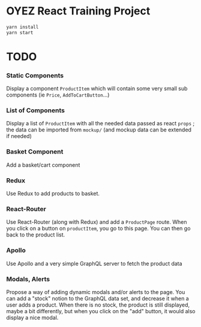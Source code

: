 # OYEZ React Training Project

```js
yarn install
yarn start
```

# TODO

### Static Components ###

Display a component `ProductItem` which will contain some very small sub components (ie `Price`, `AddToCartButton`...)

### List of Components ###

Display a list of `ProductItem` with all the needed data passed as react `props` ; the data can be imported from `mockup/` (and mockup data can be extended if needed)

### Basket Component ###

Add a basket/cart component

### Redux ###

Use Redux to add products to basket.

### React-Router ###

Use React-Router (along with Redux) and add a `ProductPage` route.
When you click on a button on `productItem`, you go to this page. 
You can then go back to the product list.

###  Apollo ###

Use Apollo and a very simple GraphQL server to fetch the product data

### Modals, Alerts ###

Propose a way of adding dynamic modals and/or alerts to the page.
You can add a "stock" notion to the GraphQL data set, and decrease it when a user adds a product.
When there is no stock, the product is still displayed, maybe a bit differently, but when you click on the "add" button, it would also display a nice modal.